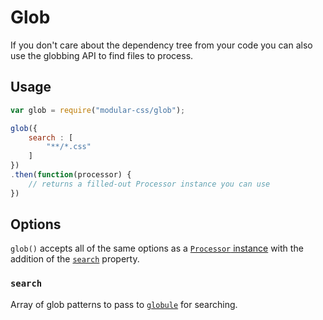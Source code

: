 # Glob

If you don't care about the dependency tree from your code you can also use the globbing API to find files to process.

## Usage

```js
var glob = require("modular-css/glob");

glob({
    search : [
        "**/*.css"
    ]
})
.then(function(processor) {
    // returns a filled-out Processor instance you can use
})
```

## Options

`glob()` accepts all of the same options as a [`Processor` instance](api.md#processor-options) with the addition of the [`search`](#search) property.

### `search`

Array of glob patterns to pass to [`globule`](https://www.npmjs.com/package/globule) for searching.
